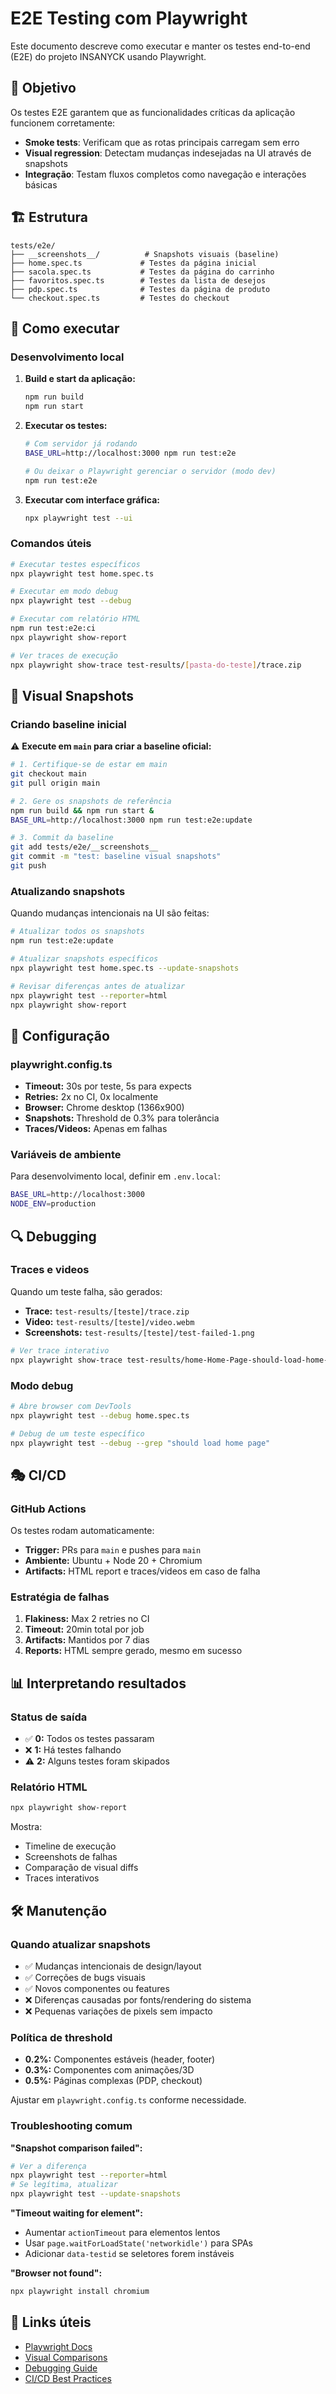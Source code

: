 # E2E Testing com Playwright

Este documento descreve como executar e manter os testes end-to-end (E2E) do projeto INSANYCK usando Playwright.

## 🎯 Objetivo

Os testes E2E garantem que as funcionalidades críticas da aplicação funcionem corretamente:

- **Smoke tests**: Verificam que as rotas principais carregam sem erro
- **Visual regression**: Detectam mudanças indesejadas na UI através de snapshots
- **Integração**: Testam fluxos completos como navegação e interações básicas

## 🏗️ Estrutura

```
tests/e2e/
├── __screenshots__/          # Snapshots visuais (baseline)
├── home.spec.ts             # Testes da página inicial
├── sacola.spec.ts           # Testes da página do carrinho
├── favoritos.spec.ts        # Testes da lista de desejos
├── pdp.spec.ts              # Testes da página de produto
└── checkout.spec.ts         # Testes do checkout
```

## 🚀 Como executar

### Desenvolvimento local

1. **Build e start da aplicação:**
   ```bash
   npm run build
   npm run start
   ```

2. **Executar os testes:**
   ```bash
   # Com servidor já rodando
   BASE_URL=http://localhost:3000 npm run test:e2e
   
   # Ou deixar o Playwright gerenciar o servidor (modo dev)
   npm run test:e2e
   ```

3. **Executar com interface gráfica:**
   ```bash
   npx playwright test --ui
   ```

### Comandos úteis

```bash
# Executar testes específicos
npx playwright test home.spec.ts

# Executar em modo debug
npx playwright test --debug

# Executar com relatório HTML
npm run test:e2e:ci
npx playwright show-report

# Ver traces de execução
npx playwright show-trace test-results/[pasta-do-teste]/trace.zip
```

## 📸 Visual Snapshots

### Criando baseline inicial

⚠️ **Execute em `main` para criar a baseline oficial:**

```bash
# 1. Certifique-se de estar em main
git checkout main
git pull origin main

# 2. Gere os snapshots de referência
npm run build && npm run start &
BASE_URL=http://localhost:3000 npm run test:e2e:update

# 3. Commit da baseline
git add tests/e2e/__screenshots__
git commit -m "test: baseline visual snapshots"
git push
```

### Atualizando snapshots

Quando mudanças intencionais na UI são feitas:

```bash
# Atualizar todos os snapshots
npm run test:e2e:update

# Atualizar snapshots específicos
npx playwright test home.spec.ts --update-snapshots

# Revisar diferenças antes de atualizar
npx playwright test --reporter=html
npx playwright show-report
```

## 🔧 Configuração

### playwright.config.ts

- **Timeout:** 30s por teste, 5s para expects
- **Retries:** 2x no CI, 0x localmente  
- **Browser:** Chrome desktop (1366x900)
- **Snapshots:** Threshold de 0.3% para tolerância
- **Traces/Videos:** Apenas em falhas

### Variáveis de ambiente

Para desenvolvimento local, definir em `.env.local`:

```bash
BASE_URL=http://localhost:3000
NODE_ENV=production
```

## 🔍 Debugging

### Traces e videos

Quando um teste falha, são gerados:

- **Trace:** `test-results/[teste]/trace.zip`
- **Video:** `test-results/[teste]/video.webm` 
- **Screenshots:** `test-results/[teste]/test-failed-1.png`

```bash
# Ver trace interativo
npx playwright show-trace test-results/home-Home-Page-should-load-home-page-successfully-chromium/trace.zip
```

### Modo debug

```bash
# Abre browser com DevTools
npx playwright test --debug home.spec.ts

# Debug de um teste específico
npx playwright test --debug --grep "should load home page"
```

## 🎭 CI/CD

### GitHub Actions

Os testes rodam automaticamente:

- **Trigger:** PRs para `main` e pushes para `main`
- **Ambiente:** Ubuntu + Node 20 + Chromium
- **Artifacts:** HTML report e traces/videos em caso de falha

### Estratégia de falhas

1. **Flakiness:** Max 2 retries no CI
2. **Timeout:** 20min total por job
3. **Artifacts:** Mantidos por 7 dias
4. **Reports:** HTML sempre gerado, mesmo em sucesso

## 📊 Interpretando resultados

### Status de saída

- ✅ **0:** Todos os testes passaram
- ❌ **1:** Há testes falhando
- ⚠️ **2:** Alguns testes foram skipados

### Relatório HTML

```bash
npx playwright show-report
```

Mostra:
- Timeline de execução
- Screenshots de falhas
- Comparação de visual diffs
- Traces interativos

## 🛠️ Manutenção

### Quando atualizar snapshots

- ✅ Mudanças intencionais de design/layout
- ✅ Correções de bugs visuais  
- ✅ Novos componentes ou features
- ❌ Diferenças causadas por fonts/rendering do sistema
- ❌ Pequenas variações de pixels sem impacto

### Política de threshold

- **0.2%:** Componentes estáveis (header, footer)
- **0.3%:** Componentes com animações/3D
- **0.5%:** Páginas complexas (PDP, checkout)

Ajustar em `playwright.config.ts` conforme necessidade.

### Troubleshooting comum

**"Snapshot comparison failed":**
```bash
# Ver a diferença
npx playwright test --reporter=html
# Se legítima, atualizar
npx playwright test --update-snapshots
```

**"Timeout waiting for element":**
- Aumentar `actionTimeout` para elementos lentos
- Usar `page.waitForLoadState('networkidle')` para SPAs
- Adicionar `data-testid` se seletores forem instáveis

**"Browser not found":**
```bash
npx playwright install chromium
```

## 🔗 Links úteis

- [Playwright Docs](https://playwright.dev/)
- [Visual Comparisons](https://playwright.dev/docs/test-screenshots)
- [Debugging Guide](https://playwright.dev/docs/debug)
- [CI/CD Best Practices](https://playwright.dev/docs/ci)